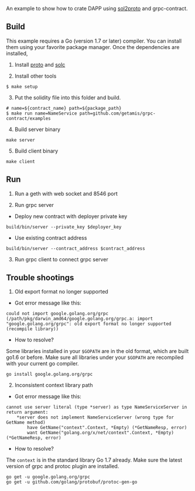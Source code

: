 An example to show how to crate DAPP using [sol2proto](https://github.com/getamis/sol2proto) and grpc-contract.

## Build
This example requires a Go (version 1.7 or later) compiler. You can install them using your favorite package manager. Once the dependencies are installed,

1. Install [proto](https://github.com/google/protobuf/releases/) and [solc](http://solidity.readthedocs.io/en/develop/installing-solidity.html)

2. Install other tools

```
$ make setup
```

3. Put the solidity file into this folder and build.

```
# name=${contract_name} path=${package_path}
$ make run name=NameService path=github.com/getamis/grpc-contract/examples
```

4. Build server binary

```
make server
```

5. Build client binary

```
make client
```

## Run
1. Run a geth with web socket and 8546 port

2. Run grpc server
- Deploy new contract with deployer private key
```
build/bin/server --private_key $deployer_key
```
- Use existing contract address
```
build/bin/server --contract_address $contract_address
```

3. Run grpc client to connect grpc server

## Trouble shootings
1. Old export format no longer supported
- Got error message like this:
```
could not import google.golang.org/grpc (/path/pkg/darwin_amd64/google.golang.org/grpc.a: import "google.golang.org/grpc": old export format no longer supported (recompile library))
```
- How to resolve?

Some libraries installed in your `$GOPATH` are in the old format, which are built go1.6 or before. Make sure all libraries under your `$GOPATH` are recompiled with your current go compiler.
```
go install google.golang.org/grpc
```
2. Inconsistent context library path
- Got error message like this:
```
cannot use server literal (type *server) as type NameServiceServer in return argument:
    *server does not implement NameServiceServer (wrong type for GetName method)
        have GetName("context".Context, *Empty) (*GetNameResp, error)
        want GetName("golang.org/x/net/context".Context, *Empty) (*GetNameResp, error)
```
- How to resolve?

The `context` is in the standard library Go 1.7 already. Make sure the latest version of grpc and protoc plugin are installed.
```
go get -u google.golang.org/grpc
go get -u github.com/golang/protobuf/protoc-gen-go
```
